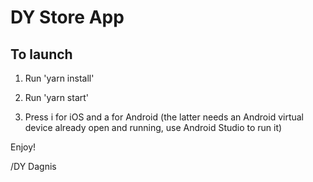 # DY Store App

## To launch

1. Run 'yarn install'

2. Run 'yarn start'

3. Press i for iOS and a for Android (the latter needs an Android virtual device already open and running, use Android Studio to run it)

Enjoy!

/DY Dagnis
